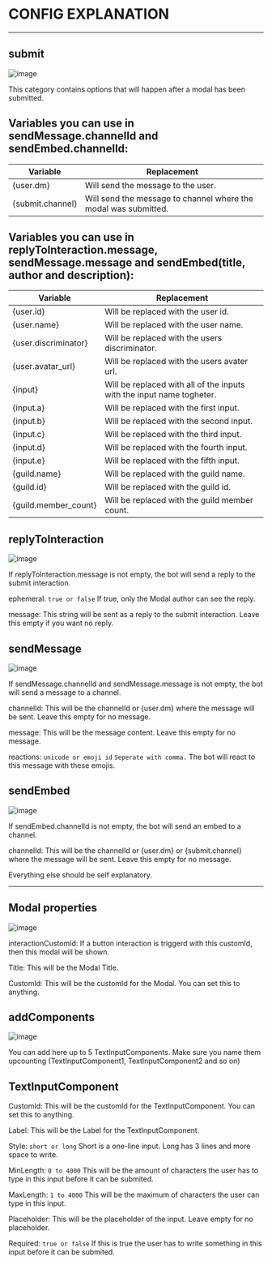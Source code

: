 # CONFIG EXPLANATION
***

## submit

![image](https://user-images.githubusercontent.com/55946112/163278941-cd15e2a2-edca-4b9d-82af-5293fe86de98.png)


This category contains options that will happen after a modal has been submitted.

## Variables you can use in sendMessage.channelId and sendEmbed.channelId:

|Variable|Replacement|
|--------|-----------|
|{user.dm}|Will send the message to the user.|
|{submit.channel}|Will send the message to channel where the modal was submitted.|


## Variables you can use in replyToInteraction.message, sendMessage.message and sendEmbed(title, author and description):

|Variable|Replacement|
|--------|-----------|
|{user.id}|Will be replaced with the user id.|
|{user.name}|Will be replaced with the user name.|
|{user.discriminator}|Will be replaced with the users discriminator.|
|{user.avatar_url}|Will be replaced with the users avater url.|
|{input}|Will be replaced with all of the inputs with the input name togheter.|
|{input.a}|Will be replaced with the first input.|
|{input.b}|Will be replaced with the second input.|
|{input.c}|Will be replaced with the third input.|
|{input.d}|Will be replaced with the fourth input.|
|{input.e}|Will be replaced with the fifth input.|
|{guild.name}|Will be replaced with the guild name.|
|{guild.id}|Will be replaced with the guild id.|
|{guild.member_count}|Will be replaced with the guild member count.|


## replyToInteraction

![image](https://user-images.githubusercontent.com/55946112/163071718-093cbc50-4c29-4a75-a8ec-2dc4ff62932b.png)
 

If replyToInteraction.message is not empty, the bot will send a reply to the submit interaction.

ephemeral: ```true or false``` If true, only the Modal author can see the reply.

message: This string will be sent as a reply to the submit interaction. Leave this empty if you want no reply.


## sendMessage 

![image](https://user-images.githubusercontent.com/55946112/162878468-1cb60ea1-f026-48c0-a1c3-a77eb122b014.png)


If sendMessage.channelId and sendMessage.message is not empty, the bot will send a message to a channel.

channelId: This will be the channelId or {user.dm} where the message will be sent. Leave this empty for no message.

message: This will be the message content. Leave this empty for no message.

reactions: ```unicode or emoji id``` ```Seperate with comma.``` The bot will react to this message with these emojis. 


## sendEmbed

![image](https://user-images.githubusercontent.com/55946112/163279005-e8e9dbc3-b03d-44c9-a95e-e0dcaeaa9baf.png)


If sendEmbed.channelId is not empty, the bot will send an embed to a channel.

channelId: This will be the channelId or {user.dm} or {submit.channel} where the message will be sent. Leave this empty for no message.

Everything else should be self explanatory.


***
## Modal properties
![image](https://user-images.githubusercontent.com/55946112/162880475-9281be9b-2a9a-4e09-888f-3be80620a989.png)



interactionCustomId: If a button interaction is triggerd with this customId, then this modal will be shown. 

Title: This will be the Modal Title.

CustomId: This will be the customId for the Modal. You can set this to anything.


## addComponents

![image](https://user-images.githubusercontent.com/55946112/163047069-4cdb5297-2db4-452e-83a7-6b4d59766e36.png)


You can add here up to 5 TextInputComponents. Make sure you name them upcounting (TextInputComponent1, TextInputComponent2 and so on) 

## TextInputComponent


CustomId: This will be the customId for the TextInputComponent. You can set this to anything.

Label: This will be the Label for the TextInputComponent.

Style: ```short or long``` Short is a one-line input. Long has 3 lines and more space to write.

MinLength: ```0 to 4000``` This will be the amount of characters the user has to type in this input before it can be submited.

MaxLength: ```1 to 4000``` This will be the maximum of characters the user can type in this input.

Placeholder: This will be the placeholder of the input. Leave empty for no placeholder.

Required: ```true or false``` If this is true the user has to write something in this input before it can be submited.
